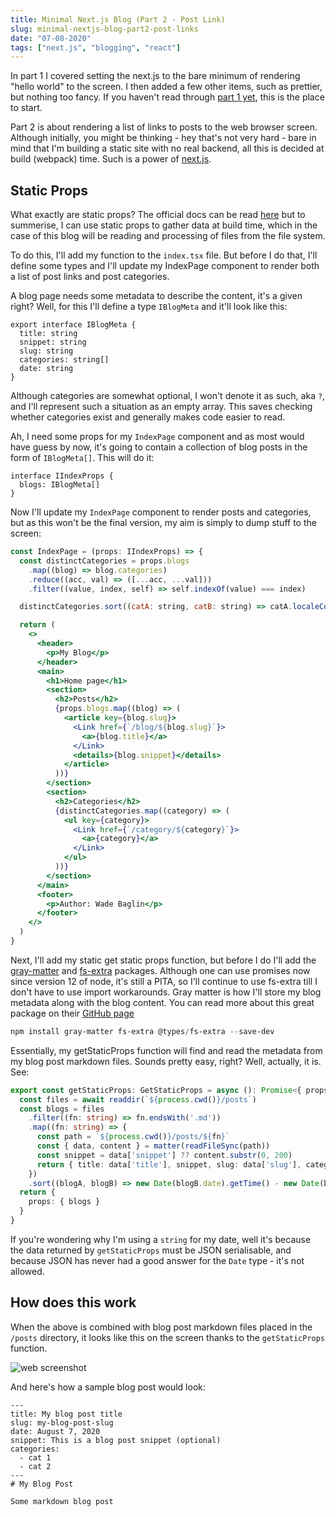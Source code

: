 ```yaml
---
title: Minimal Next.js Blog (Part 2 - Post Link)
slug: minimal-nextjs-blog-part2-post-links
date: "07-08-2020"
tags: ["next.js", "blogging", "react"]
---
```


In part 1 I covered setting the next.js to the bare minimum of rendering "hello world" to the screen. I then added a few other items, such as prettier, but nothing too fancy. If you haven't read through [part 1 yet](/posts/minimal-nextjs-blog-part1-hello-world), this is the place to start.

Part 2 is about rendering a list of links to posts to the web browser screen. Although initially, you might be thinking - hey that's not very hard - bare in mind that I'm building a static site with no real backend, all this is decided at build (webpack) time. Such is a power of [next.js](https://nextjs.org).

## Static Props

What exactly are static props? The official docs can be read [here](https://nextjs.org/docs/basic-features/data-fetching#getstaticprops-static-generation) but to summerise, I can use static props to gather data at build time, which in the case of this blog will be reading and processing of files from the file system.

To do this, I'll add my function to the `index.tsx` file. But before I do that, I'll define some types and I'll update my IndexPage component to render both a list of post links and post categories.

A blog page needs some metadata to describe the content, it's a given right? Well, for this I'll define a type `IBlogMeta` and it'll look like this:

```TS
export interface IBlogMeta {
  title: string
  snippet: string
  slug: string
  categories: string[]
  date: string
}
```

Although categories are somewhat optional, I won't denote it as such, aka `?`, and I'll represent such a situation as an empty array. This saves checking whether categories exist and generally makes code easier to read.

Ah, I need some props for my `IndexPage` component and as most would have guess by now, it's going to contain a collection of blog posts in the form of `IBlogMeta[]`. This will do it:

```TS
interface IIndexProps {
  blogs: IBlogMeta[]
}
```

Now I'll update my `IndexPage` component to render posts and categories, but as this won't be the final version, my aim is simply to dump stuff to the screen:

```jsx
const IndexPage = (props: IIndexProps) => {
  const distinctCategories = props.blogs
    .map((blog) => blog.categories)
    .reduce((acc, val) => ([...acc, ...val]))
    .filter((value, index, self) => self.indexOf(value) === index)

  distinctCategories.sort((catA: string, catB: string) => catA.localeCompare(catB))

  return (
    <>
      <header>
        <p>My Blog</p>
      </header>
      <main>
        <h1>Home page</h1>
        <section>
          <h2>Posts</h2>
          {props.blogs.map((blog) => (
            <article key={blog.slug}>
              <Link href={`/blog/${blog.slug}`}>
                <a>{blog.title}</a>
              </Link>
              <details>{blog.snippet}</details>
            </article>
          ))}
        </section>
        <section>
          <h2>Categories</h2>
          {distinctCategories.map((category) => (
            <ul key={category}>
              <Link href={`/category/${category}`}>
                <a>{category}</a>
              </Link>
            </ul>
          ))}
        </section>
      </main>
      <footer>
        <p>Author: Wade Baglin</p>
      </footer>
    </>
  )
}
```

Next, I'll add my static get static props function, but before I do I'll add the [gray-matter](https://www.npmjs.com/package/gray-matter) and [fs-extra](https://www.npmjs.com/package/fs-extra) packages. Although one can use promises now since version 12 of node, it's still a PITA, so I'll continue to use fs-extra till I don't have to use import workarounds. Gray matter is how I'll store my blog metadata along with the blog content. You can read more about this great package on their [GitHub page](https://github.com/jonschlinkert/gray-matter)

```powershell
npm install gray-matter fs-extra @types/fs-extra --save-dev
```

Essentially, my getStaticProps function will find and read the metadata from my blog post markdown files. Sounds pretty easy, right? Well, actually, it is. See:

```ts
export const getStaticProps: GetStaticProps = async (): Promise<{ props: IIndexProps }> => {
  const files = await readdir(`${process.cwd()}/posts`)
  const blogs = files
    .filter((fn: string) => fn.endsWith('.md'))
    .map((fn: string) => {
      const path = `${process.cwd()}/posts/${fn}`
      const { data, content } = matter(readFileSync(path))
      const snippet = data['snippet'] ?? content.substr(0, 200)
      return { title: data['title'], snippet, slug: data['slug'], categories: data['categories'] ?? [], date: data['date']  }
    })
    .sort((blogA, blogB) => new Date(blogB.date).getTime() - new Date(blogA.date).getTime())
  return {
    props: { blogs }
  }
}
```

If you're wondering why I'm using a `string` for my date, well it's because the data returned by `getStaticProps` must be JSON serialisable, and because JSON has never had a good answer for the `Date` type - it's not allowed.


## How does this work

When the above is combined with blog post markdown files placed in the `/posts` directory, it looks like this on the screen thanks to the `getStaticProps` function. 

![web screenshot](/minimal-nextjs-blog-part2-post-links/web-screenshot.png)

And here's how a sample blog post would look:

```text
---
title: My blog post title
slug: my-blog-post-slug
date: August 7, 2020
snippet: This is a blog post snippet (optional)
categories:
  - cat 1
  - cat 2
---
# My Blog Post

Some markdown blog post
```


